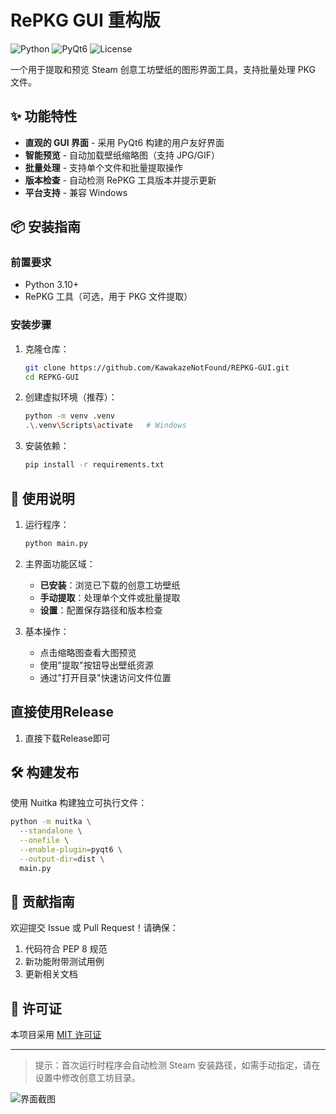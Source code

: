 # RePKG GUI 重构版

![Python](https://img.shields.io/badge/Python-3.10+-blue.svg)
![PyQt6](https://img.shields.io/badge/PyQt6-6.4+-green.svg)
![License](https://img.shields.io/badge/License-MIT-orange.svg)

一个用于提取和预览 Steam 创意工坊壁纸的图形界面工具，支持批量处理 PKG 文件。

## ✨ 功能特性

- **直观的 GUI 界面** - 采用 PyQt6 构建的用户友好界面
- **智能预览** - 自动加载壁纸缩略图（支持 JPG/GIF）
- **批量处理** - 支持单个文件和批量提取操作
- **版本检查** - 自动检测 RePKG 工具版本并提示更新
- **平台支持** - 兼容 Windows

## 📦 安装指南

### 前置要求
- Python 3.10+
- RePKG 工具（可选，用于 PKG 文件提取）

### 安装步骤
1. 克隆仓库：
   ```bash
   git clone https://github.com/KawakazeNotFound/REPKG-GUI.git
   cd REPKG-GUI
   ```

2. 创建虚拟环境（推荐）：
   ```bash
   python -m venv .venv
   .\.venv\Scripts\activate   # Windows
   ```

3. 安装依赖：
   ```bash
   pip install -r requirements.txt
   ```

## 🚀 使用说明

1. 运行程序：
   ```bash
   python main.py
   ```

2. 主界面功能区域：
   - **已安装**：浏览已下载的创意工坊壁纸
   - **手动提取**：处理单个文件或批量提取
   - **设置**：配置保存路径和版本检查

3. 基本操作：
   - 点击缩略图查看大图预览
   - 使用"提取"按钮导出壁纸资源
   - 通过"打开目录"快速访问文件位置


## 直接使用Release

1. 直接下载Release即可

## 🛠 构建发布

使用 Nuitka 构建独立可执行文件：

```bash
python -m nuitka \
  --standalone \
  --onefile \
  --enable-plugin=pyqt6 \
  --output-dir=dist \
  main.py
```

## 🤝 贡献指南

欢迎提交 Issue 或 Pull Request！请确保：
1. 代码符合 PEP 8 规范
2. 新功能附带测试用例
3. 更新相关文档

## 📄 许可证

本项目采用 [MIT 许可证](LICENSE)

---

> 提示：首次运行时程序会自动检测 Steam 安装路径，如需手动指定，请在设置中修改创意工坊目录。

![界面截图](screenshot.png) <!-- 如果有截图可以放在这里 -->

